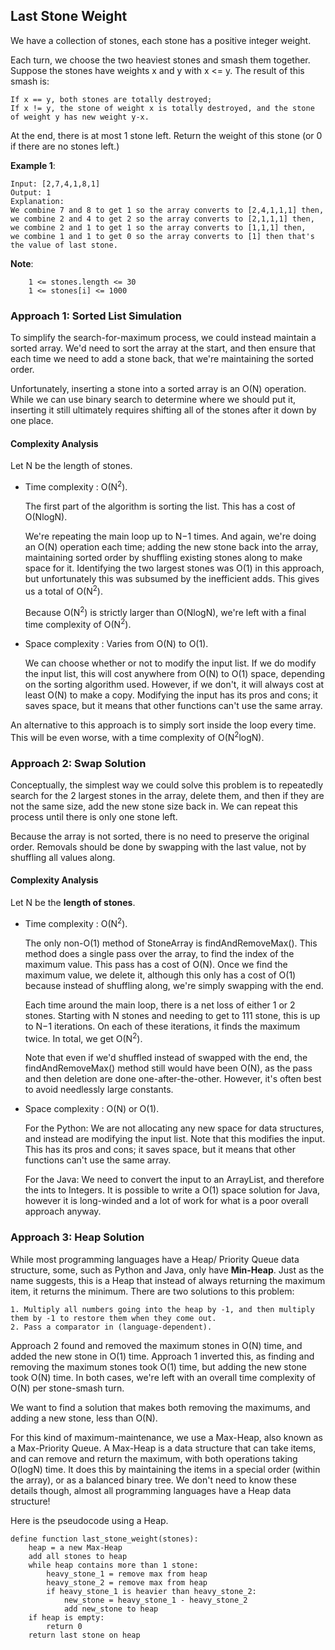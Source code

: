 ## Last Stone Weight

We have a collection of stones, each stone has a positive integer weight.

Each turn, we choose the two heaviest stones and smash them together.  Suppose the stones have weights x and y with x <= y.  The result of this smash is:

    If x == y, both stones are totally destroyed;
    If x != y, the stone of weight x is totally destroyed, and the stone of weight y has new weight y-x.

At the end, there is at most 1 stone left.  Return the weight of this stone (or 0 if there are no stones left.)

**Example 1**:
```
Input: [2,7,4,1,8,1]
Output: 1
Explanation: 
We combine 7 and 8 to get 1 so the array converts to [2,4,1,1,1] then,
we combine 2 and 4 to get 2 so the array converts to [2,1,1,1] then,
we combine 2 and 1 to get 1 so the array converts to [1,1,1] then,
we combine 1 and 1 to get 0 so the array converts to [1] then that's the value of last stone.
```
 

**Note**:
```
    1 <= stones.length <= 30
    1 <= stones[i] <= 1000
```

### Approach 1: Sorted List Simulation

To simplify the search-for-maximum process, we could instead maintain a sorted array. We'd need to sort the array at the start, and then ensure that each time we need to add a stone back, that we're maintaining the sorted order.

Unfortunately, inserting a stone into a sorted array is an O(N) operation. While we can use binary search to determine where we should put it, inserting it still ultimately requires shifting all of the stones after it down by one place.

#### Complexity Analysis

Let N be the length of stones.
* Time complexity : O(N<sup>2</sup>).

    The first part of the algorithm is sorting the list. This has a cost of O(NlogN).

   We're repeating the main loop up to N−1 times. And again, we're doing an O(N) operation each time; adding the new stone back into the array, maintaining sorted order by shuffling existing stones along to make space for it. Identifying the two largest stones was O(1) in this approach, but unfortunately this was subsumed by the inefficient adds. This gives us a total of O(N<sup>2</sup>).

    Because O(N<sup>2</sup>) is strictly larger than O(NlogN), we're left with a final time complexity of O(N<sup>2</sup>).

* Space complexity : Varies from O(N) to O(1).

    We can choose whether or not to modify the input list. If we do modify the input list, this will cost anywhere from O(N) to O(1) space, depending on the sorting algorithm used. However, if we don't, it will always cost at least O(N) to make a copy. Modifying the input has its pros and cons; it saves space, but it means that other functions can't use the same array.

An alternative to this approach is to simply sort inside the loop every time. This will be even worse, with a time complexity of O(N<sup>2</sup>logN).

### Approach 2: Swap Solution

Conceptually, the simplest way we could solve this problem is to repeatedly search for the 2 largest stones in the array, delete them, and then if they are not the same size, add the new stone size back in. We can repeat this process until there is only one stone left.

Because the array is not sorted, there is no need to preserve the original order. Removals should be done by swapping with the last value, not by shuffling all values along.

#### Complexity Analysis

Let N be the **length of stones**. 

* Time complexity : O(N<sup>2</sup>).

    The only non-O(1) method of StoneArray is findAndRemoveMax(). This method does a single pass over the array, to find the index of the maximum value. This pass has a cost of O(N). Once we find the maximum value, we delete it, although this only has a cost of O(1) because instead of shuffling along, we're simply swapping with the end.

    Each time around the main loop, there is a net loss of either 1 or 2 stones. Starting with N stones and needing to get to 111 stone, this is up to N−1 iterations. On each of these iterations, it finds the maximum twice. In total, we get O(N<sup>2</sup>).

    Note that even if we'd shuffled instead of swapped with the end, the findAndRemoveMax() method still would have been O(N), as the pass and then deletion are done one-after-the-other. However, it's often best to avoid needlessly large constants.

* Space complexity : O(N) or O(1).

    For the Python: We are not allocating any new space for data structures, and instead are modifying the input list. Note that this modifies the input. This has its pros and cons; it saves space, but it means that other functions can't use the same array.

    For the Java: We need to convert the input to an ArrayList, and therefore the ints to Integers. It is possible to write a O(1) space solution for Java, however it is long-winded and a lot of work for what is a poor overall approach anyway.
    
### Approach 3: Heap Solution

While most programming languages have a Heap/ Priority Queue data structure, some, such as Python and Java, only have **Min-Heap**. Just as the name suggests, this is a Heap that instead of always returning the maximum item, it returns the minimum. There are two solutions to this problem:

    1. Multiply all numbers going into the heap by -1, and then multiply them by -1 to restore them when they come out.
    2. Pass a comparator in (language-dependent).

Approach 2 found and removed the maximum stones in O(N) time, and added the new stone in O(1) time. Approach 1 inverted this, as finding and removing the maximum stones took O(1) time, but adding the new stone took O(N) time. In both cases, we're left with an overall time complexity of O(N) per stone-smash turn.

We want to find a solution that makes both removing the maximums, and adding a new stone, less than O(N).

For this kind of maximum-maintenance, we use a Max-Heap, also known as a Max-Priority Queue. A Max-Heap is a data structure that can take items, and can remove and return the maximum, with both operations taking O(logN) time. It does this by maintaining the items in a special order (within the array), or as a balanced binary tree. We don't need to know these details though, almost all programming languages have a Heap data structure!

Here is the pseudocode using a Heap.
```
define function last_stone_weight(stones):
    heap = a new Max-Heap
    add all stones to heap
    while heap contains more than 1 stone:
        heavy_stone_1 = remove max from heap
        heavy_stone_2 = remove max from heap
        if heavy_stone_1 is heavier than heavy_stone_2:
            new_stone = heavy_stone_1 - heavy_stone_2
            add new_stone to heap
    if heap is empty:
        return 0
    return last stone on heap
```

